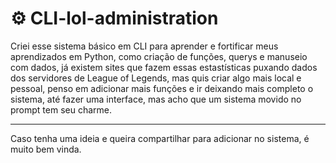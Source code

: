<h1>⚙️ CLI-lol-administration</h1>
<p>
    Criei esse sistema básico em CLI para aprender e fortificar meus aprendizados em
    Python, como criação de funções, querys e manuseio com dados, já existem sites
    que fazem essas estastísticas puxando dados dos servidores de League of Legends,
    mas quis criar algo mais local e pessoal, penso em adicionar mais funções e ir 
    deixando mais completo o sistema, até fazer uma interface, mas acho que um sistema
    movido no prompt tem seu charme.
</p>
<hr>
<p>
    Caso tenha uma ideia e queira compartilhar para adicionar no sistema, é muito bem vinda.
</p>